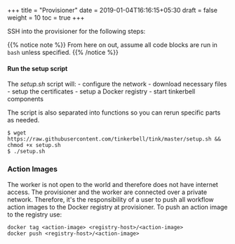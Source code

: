 +++
title = "Provisioner"
date = 2019-01-04T16:16:15+05:30
draft = false
weight = 10
toc = true
+++


SSH into the provisioner for the following steps:

{{% notice note %}}
From here on out, assume all code blocks are run in `bash` unless specified.
{{% /notice %}}

#### Run the setup script

The _setup.sh_ script will:
    - configure the network
    - download necessary files
    - setup the certificates
    - setup a Docker registry
    - start tinkerbell components

The script is also separated into functions so you can rerun specific parts as needed.

```
$ wget https://raw.githubusercontent.com/tinkerbell/tink/master/setup.sh && chmod +x setup.sh
$ ./setup.sh
```

### Action Images

The worker is not open to the world and therefore does not have internet access.
The provisioner and the worker are connected over a private network.
Therefore, it's the responsibility of a user to push all workflow action images to the Docker registry at provisioner.
To push an action image to the registry use:
```
docker tag <action-image> <registry-host>/<action-image>
docker push <registry-host>/<action-image>
```
